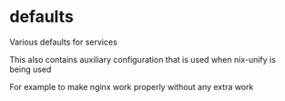 # defaults

Various defaults for services

This also contains auxiliary configuration that is used when nix-unify is being used

For example to make nginx work properly without any extra work
